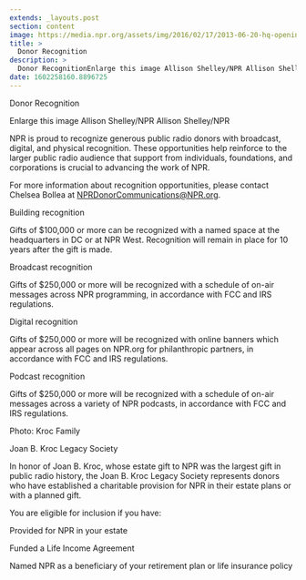 ```yaml
--- 
extends: _layouts.post 
section: content 
image: https://media.npr.org/assets/img/2016/02/17/2013-06-20-hq-opening-muscarolas_wide-a4c19dc379c3a6ee91da628113d901ada864ddab.jpg?s=1400 
title: > 
  Donor Recognition 
description: > 
  Donor RecognitionEnlarge this image Allison Shelley/NPR Allison Shelley/NPRNPR is proud to recognize generous public radio donors with broadcast, digital, and physical recognition.These opportunities help reinforce to the larger public radio audience that support from individuals, foundations, and corporations is crucial to advancing the work of NPR.For more information about recognition opportunities, please contact Chelsea Bollea at NPRDonorCommunications@NPR.org.Building recognitionGifts of $100,000 or more can be recognized with a named space at the headquarters in DC or at NPR West.Recognition will remain in place for 10 years after the gift is made. 
date: 1602258160.8896725 
--- 
```

Donor Recognition

Enlarge this image Allison Shelley/NPR Allison Shelley/NPR

NPR is proud to recognize generous public radio donors with broadcast, digital, and physical recognition. These opportunities help reinforce to the larger public radio audience that support from individuals, foundations, and corporations is crucial to advancing the work of NPR.

For more information about recognition opportunities, please contact Chelsea Bollea at NPRDonorCommunications@NPR.org.

Building recognition

Gifts of $100,000 or more can be recognized with a named space at the headquarters in DC or at NPR West. Recognition will remain in place for 10 years after the gift is made.

Broadcast recognition

Gifts of $250,000 or more will be recognized with a schedule of on-air messages across NPR programming, in accordance with FCC and IRS regulations.

Digital recognition

Gifts of $250,000 or more will be recognized with online banners which appear across all pages on NPR.org for philanthropic partners, in accordance with FCC and IRS regulations.

Podcast recognition

Gifts of $250,000 or more will be recognized with a schedule of on-air messages across a variety of NPR podcasts, in accordance with FCC and IRS regulations.

Photo: Kroc Family

Joan B. Kroc Legacy Society

In honor of Joan B. Kroc, whose estate gift to NPR was the largest gift in public radio history, the Joan B. Kroc Legacy Society represents donors who have established a charitable provision for NPR in their estate plans or with a planned gift.

You are eligible for inclusion if you have:

Provided for NPR in your estate

Funded a Life Income Agreement

Named NPR as a beneficiary of your retirement plan or life insurance policy